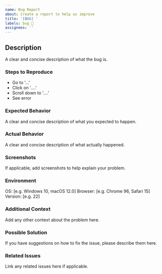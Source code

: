 ```yaml
---
name: Bug Report
about: Create a report to help us improve
title: '[BUG] '
labels: bug 🐞
assignees: ''
---
```


## Description
A clear and concise description of what the bug is.

### Steps to Reproduce

- Go to '...'
- Click on '....'
- Scroll down to '....'
- See error

### Expected Behavior
A clear and concise description of what you expected to happen.

### Actual Behavior
A clear and concise description of what actually happened.

### Screenshots
If applicable, add screenshots to help explain your problem.

### Environment
OS: [e.g. Windows 10, macOS 12.0]
Browser: [e.g. Chrome 96, Safari 15]
Version: [e.g. 22]

### Additional Context
Add any other context about the problem here.

### Possible Solution
If you have suggestions on how to fix the issue, please describe them here.

### Related Issues
Link any related issues here if applicable.